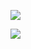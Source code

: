 ![](https://img2020.cnblogs.com/blog/1446249/202004/1446249-20200412232751726-1125750941.png)

![](https://img2020.cnblogs.com/blog/1446249/202004/1446249-20200412232757649-822204103.png)
